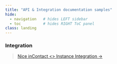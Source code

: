 ```yaml
---
title: "API & Integration documentation samples"
hide:
  - navigation   # hides LEFT sidebar
  - toc          # hides RIGHT ToC panel
class: landing
---
```


### Integration
> [Nice inContact <> Instance Integration →](./integration.md)    